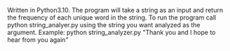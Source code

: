 Written in Python3.10.
The program will take a string as an input and return the frequency of each unique word in the string.
To run the program call python string_analyer.py using the string you want analyzed as the argument.
Example: python string_analyzer.py "Thank you and I hope to hear from you again"